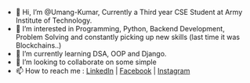 - 👋 Hi, I’m @Umang-Kumar, Currently a Third year CSE Student at Army Institute of Technology.
- 👀 I’m interested in Programming, Python, Backend Development, Problem Solving and constantly picking up new skills (last time it was Blockchains..)
- 🌱 I’m currently learning DSA, OOP and Django.
- 💞️ I’m looking to collaborate on some simple 
- 📫 How to reach me : [LinkedIn](https://www.linkedin.com/in/4386-umang-kumar/) | [Facebook](https://www.facebook.com/umangk1/) | [Instagram](https://www.instagram.com/umanga_sauras_/)

<!---
Umang-Kumar/Umang-Kumar is a ✨ special ✨ repository because its `README.md` (this file) appears on your GitHub profile.
You can click the Preview link to take a look at your changes.
--->
